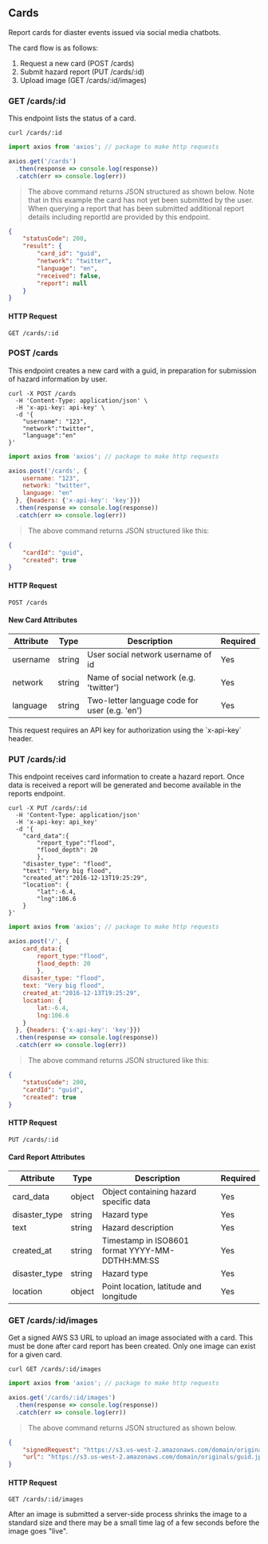 ## Cards

Report cards for diaster events issued via social media chatbots.

The card flow is as follows:

1. Request a new card (POST /cards)
2. Submit hazard report (PUT /cards/:id)
3. Upload image (GET /cards/:id/images)


### GET /cards/:id

This endpoint lists the status of a card.

```shell
curl /cards/:id
```

```javascript
import axios from 'axios'; // package to make http requests

axios.get('/cards')
  .then(response => console.log(response))
  .catch(err => console.log(err))
```

> The above command returns JSON structured as shown below. Note that in this example the card has not yet been submitted by the user. When querying a report that has been submitted additional report details including reportId are provided by this endpoint.

```json
{
    "statusCode": 200,
    "result": {
        "card_id": "guid",
        "network": "twitter",
        "language": "en",
        "received": false,
        "report": null
    }
}
```

#### HTTP Request

`GET /cards/:id`

### POST /cards

This endpoint creates a new card with a guid, in preparation for submission of hazard information by user.

```shell
curl -X POST /cards
  -H 'Content-Type: application/json' \
  -H 'x-api-key: api-key' \
  -d '{
    "username": "123",
    "network":"twitter",
    "language":"en"
}' 
```

```javascript
import axios from 'axios'; // package to make http requests

axios.post('/cards', {
    username: "123",
    network: "twitter",
    language: "en"
  }, {headers: {'x-api-key': 'key'}})
  .then(response => console.log(response))
  .catch(err => console.log(err))
```

> The above command returns JSON structured like this:

```json
{
    "cardId": "guid",
    "created": true
}
```

#### HTTP Request
`POST /cards`

#### New Card Attributes
Attribute | Type | Description | Required |
--------- | ---- | ----------- | -------- |
username | string | User social network username of id | Yes 
network | string | Name of social network (e.g. 'twitter') | Yes 
language | string | Two-letter language code for user (e.g. 'en') | Yes 

<aside class="success">
This request requires an API key for authorization using the `x-api-key` header.
</aside>

### PUT /cards/:id

This endpoint receives card information to create a hazard report. Once data is received a report will be generated and become available in the reports endpoint.

```shell
curl -X PUT /cards/:id
  -H 'Content-Type: application/json'
  -H 'x-api-key: api_key' 
  -d '{
    "card_data":{
    	"report_type":"flood",
    	"flood_depth": 20
    	},
    "disaster_type": "flood",
    "text": "Very big flood",
    "created_at":"2016-12-13T19:25:29",
    "location": {
        "lat":-6.4,
        "lng":106.6
    }
}' 
```

```javascript
import axios from 'axios'; // package to make http requests

axios.post('/', {
    card_data:{
    	report_type:"flood",
    	flood_depth: 20
    	},
    disaster_type: "flood",
    text: "Very big flood",
    created_at:"2016-12-13T19:25:29",
    location: {
        lat:-6.4,
        lng:106.6
    }
  }, {headers: {'x-api-key': 'key'}})
  .then(response => console.log(response))
  .catch(err => console.log(err))
```

> The above command returns JSON structured like this:

```json
{
    "statusCode": 200,
    "cardId": "guid",
    "created": true
}
```

#### HTTP Request
`PUT /cards/:id`

#### Card Report Attributes
Attribute | Type | Description | Required |
--------- | ---- | ----------- | -------- |
card_data | object | Object containing hazard specific data | Yes 
disaster_type | string | Hazard type | Yes 
text | string | Hazard description | Yes 
created_at | string | Timestamp in ISO8601 format YYYY-MM-DDTHH:MM:SS | Yes 
disaster_type | string | Hazard type | Yes 
location | object | Point location, latitude and longitude | Yes


### GET /cards/:id/images

Get a signed AWS S3 URL to upload an image associated with a card. This must be done after card report has been created. Only one image can exist for a given card.

```shell
curl GET /cards/:id/images
```

```javascript
import axios from 'axios'; // package to make http requests

axios.get('/cards/:id/images')
  .then(response => console.log(response))
  .catch(err => console.log(err))
```

> The above command returns JSON structured as shown below.

```json
{
    "signedRequest": "https://s3.us-west-2.amazonaws.com/domain/originals/guid.jpeg?aws-signature",
    "url": "https://s3.us-west-2.amazonaws.com/domain/originals/guid.jpeg"
}
```

#### HTTP Request
`GET /cards/:id/images`

<aside class="notice">
After an image is submitted a server-side process shrinks the image to a standard size and there may be a small time lag of a few seconds before the image goes "live".
</aside>